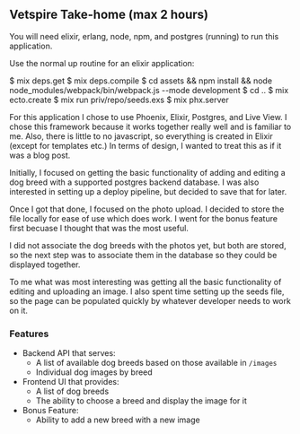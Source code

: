 ## Vetspire Take-home (max 2 hours)

You will need elixir, erlang, node, npm, and postgres (running) to run this application.

Use the normal up routine for an elixir application:

$ mix deps.get
$ mix deps.compile
$ cd assets && npm install && node node_modules/webpack/bin/webpack.js --mode development
$ cd ..
$ mix ecto.create
$ mix run priv/repo/seeds.exs
$ mix phx.server

For this application I chose to use Phoenix, Elixir, Postgres, and Live View.  I chose this framework
because it works together really well and is familiar to me.  Also, there is little to no javascript, so
everything is created in Elixir (except for templates etc.)  In terms of design, I wanted to treat this
as if it was a blog post.

Initially, I focused on getting the basic functionality of adding and editing a dog breed with a supported 
postgres backend database.  I was also interested in setting up a deploy pipeline, but decided to save that for later.

Once I got that done, I focused on the photo upload.  I decided to store the file locally for ease of use
which does work.  I went for the bonus feature first becuase I thought that was the most useful.

I did not associate the dog breeds with the photos yet, but both are stored, so the next step was to associate them
in the database so they could be displayed together.

To me what was most interesting was getting all the basic functionality of editing and uploading an image.  I also spent
time setting up the seeds file, so the page can be populated quickly by whatever developer needs to work on it.

### Features
- Backend API that serves:
    - A list of available dog breeds based on those available in `/images`
    - Individual dog images by breed
- Frontend UI that provides:
    - A list of dog breeds
    - The ability to choose a breed and display the image for it
- Bonus Feature:
  - Ability to add a new breed with a new image
